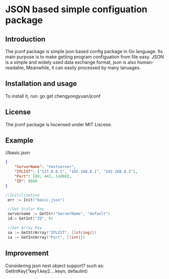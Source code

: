 # JSON based simple configuation package

Introduction
------------

The jconf package is simple json based config package in Go language.
Its main purpose is to make getting program configuation from file easy.
JSON is a simple and widely used data exchange format, json is also
human-readable, Meanwhile, it can easily processed by many lanuages.


Installation and usage
----------------------

To install it, run:
go get chengyongyuan/jconf

License
-------
The jconf package is liscensed under MIT Liscese.

Example
-------

//basic.json
```json
{
    "ServerName": "testserver",
    "IPLIST": ["127.0.0.1", "192.168.0.1", "192.168.0.3"],
    "Port": [80, 443, 14000],
    "ID": 8888
}
```
```Go
//Initilization
 err := Init("basic.json")

 //Get Scalar Key
 servername := GetStr("ServerName", "default")
 id:= GetInt("ID", 0)

 //Get Array Key
 sa := GetStrArray("IPLIST", []string{})
 ia := GetIntArray("Port", []int{})
 ```
Improvement
-----------

 Considering json nest object support? 
 such as:
 GetIntKey("key1.key2....keyn, defaulint)
